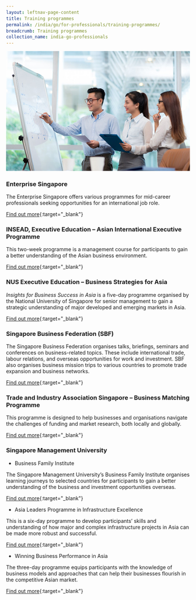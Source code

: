 ```yaml
---
layout: leftnav-page-content
title: Training programmes
permalink: /india/go/for-professionals/training-programmes/
breadcrumb: Training programmes
collection_name: india-go-professionals
---
```


<img src="\images\asean-professionals\training-programmes.jpg" alt="training programmes banner" style="width:800px;" />

### **Enterprise Singapore**

The Enterprise Singapore offers various programmes for mid-career professionals seeking opportunities for an international job role.

[Find out more](https://ie.enterprisesg.gov.sg/Venture-Overseas/Talent-Development/Mid-Career-Professional-Executives){:target="_blank"}

 

### **INSEAD, Executive Education – Asian International Executive Programme**

This two-week programme is a management course for participants to gain a better understanding of the Asian business environment.

[Find out more](https://www.insead.edu/executive-education/general-management/asian-international-executive-programme){:target="_blank"}

 

### **NUS Executive Education – Business Strategies for Asia**

*Insights for Business Success in Asia* is a five-day programme organised by the National University of Singapore for senior management to gain a strategic understanding of major developed and emerging markets in Asia.

[Find out more](http://executive-education.nus.edu/programmes/11-business-strategies-asia){:target="_blank"}

 

### **Singapore Business Federation (SBF)**

The Singapore Business Federation organises talks, briefings, seminars and conferences on business-related topics. These include international trade, labour relations, and overseas opportunities for work and investment. SBF also organises business mission trips to various countries to promote trade expansion and business networks.

[Find out more](https://login.sbf.org.sg/sbf/Portal/Search?SearchTerms=india){:target="_blank"}

 

### **Trade and Industry Association Singapore – Business Matching Programme**

This programme is designed to help businesses and organisations navigate the challenges of funding and market research, both locally and globally.

[Find out more](http://www.tias.org.sg/BusinessMatchingProgram.php){:target="_blank"}

 

### **Singapore Management University**

- Business Family Institute

The Singapore Management University’s Business Family Institute organises learning journeys to selected countries for participants to gain a better understanding of the business and investment opportunities overseas.

[Find out more](https://bfi.smu.edu.sg/events/learning-journeys){:target="_blank"}

- Asia Leaders Programme in Infrastructure Excellence

This is a six-day programme to develop participants’ skills and understanding of how major and complex infrastructure projects in Asia can be made more robust and successful.

[Find out more](https://exd.smu.edu.sg/public-programmes/asia-leaders-programme-infrastructure-excellence-alpine){:target="_blank"}

- Winning Business Performance in Asia

The three-day programme equips participants with the knowledge of business models and approaches that can help their businesses flourish in the competitive Asian market.

[Find out more](https://exd.smu.edu.sg/public-programmes/winning-business-performance-asia){:target="_blank"}

